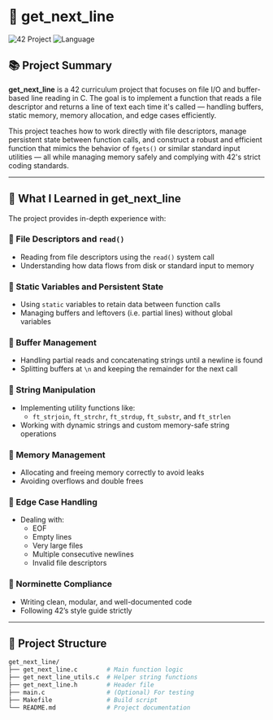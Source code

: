 # 📄 get_next_line

![42 Project](https://img.shields.io/badge/42%20Network-get__next__line-blue?style=for-the-badge)
![Language](https://img.shields.io/badge/Language-C-blue?style=for-the-badge)

## 📚 Project Summary

**get_next_line** is a 42 curriculum project that focuses on file I/O and buffer-based line reading in C. The goal is to implement a function that reads a file descriptor and returns a line of text each time it's called — handling buffers, static memory, memory allocation, and edge cases efficiently.

This project teaches how to work directly with file descriptors, manage persistent state between function calls, and construct a robust and efficient function that mimics the behavior of `fgets()` or similar standard input utilities — all while managing memory safely and complying with 42's strict coding standards.

---

## 🧠 What I Learned in get_next_line

The project provides in-depth experience with:

### 🔹 File Descriptors and `read()`
- Reading from file descriptors using the `read()` system call
- Understanding how data flows from disk or standard input to memory

### 🔹 Static Variables and Persistent State
- Using `static` variables to retain data between function calls
- Managing buffers and leftovers (i.e. partial lines) without global variables

### 🔹 Buffer Management
- Handling partial reads and concatenating strings until a newline is found
- Splitting buffers at `\n` and keeping the remainder for the next call

### 🔹 String Manipulation
- Implementing utility functions like:
  - `ft_strjoin`, `ft_strchr`, `ft_strdup`, `ft_substr`, and `ft_strlen`
- Working with dynamic strings and custom memory-safe string operations

### 🔹 Memory Management
- Allocating and freeing memory correctly to avoid leaks
- Avoiding overflows and double frees

### 🔹 Edge Case Handling
- Dealing with:
  - EOF
  - Empty lines
  - Very large files
  - Multiple consecutive newlines
  - Invalid file descriptors

### 🔹 Norminette Compliance
- Writing clean, modular, and well-documented code
- Following 42’s style guide strictly

---

## 📁 Project Structure

```bash
get_next_line/
├── get_next_line.c        # Main function logic
├── get_next_line_utils.c  # Helper string functions
├── get_next_line.h        # Header file
├── main.c                 # (Optional) For testing
├── Makefile               # Build script
└── README.md              # Project documentation
